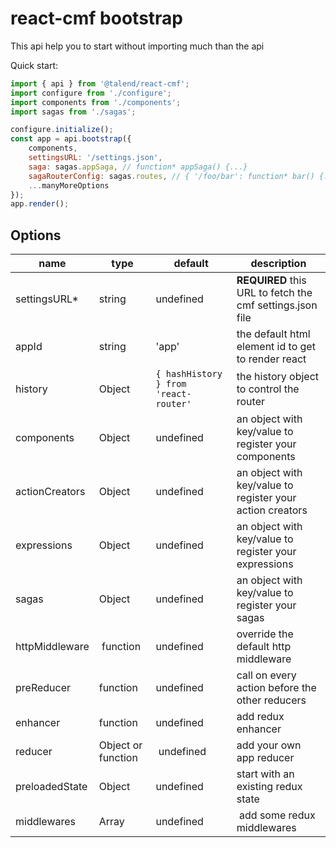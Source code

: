 # react-cmf bootstrap

This api help you to start without importing much than the api

Quick start:

```javascript
import { api } from '@talend/react-cmf';
import configure from './configure';
import components from './components';
import sagas from './sagas';

configure.initialize();
const app = api.bootstrap({
    components,
	settingsURL: '/settings.json',
	saga: sagas.appSaga, // function* appSaga() {...}
	sagaRouterConfig: sagas.routes, // { '/foo/bar': function* bar() {...}, ... },
    ...manyMoreOptions
});
app.render();
```

## Options

| name | type | default | description |
| -- | -- | -- | -- |
| settingsURL* | string | undefined | **REQUIRED** this URL to fetch the cmf settings.json file |
| appId | string | 'app' | the default html element id to get to render react |
| history | Object | `{ hashHistory } from 'react-router'` | the history object to control the router |
| components | Object | undefined | an object with key/value to register your components |
| actionCreators | Object | undefined | an object with key/value to register your action creators |
| expressions | Object | undefined | an object with key/value to register your expressions |
| sagas | Object | undefined | an object with key/value to register your sagas |
| httpMiddleware | function | undefined | override the default http middleware |
| preReducer | function | undefined | call on every action before the other reducers |
| enhancer | function | undefined | add redux enhancer |
| reducer | Object or function | undefined | add your own app reducer |
| preloadedState | Object | undefined | start with an existing redux state |
| middlewares | Array | undefined | add some redux middlewares |

